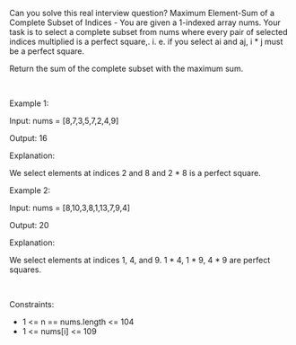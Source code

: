 Can you solve this real interview question? Maximum Element-Sum of a Complete Subset of Indices - You are given a 1-indexed array nums. Your task is to select a complete subset from nums where every pair of selected indices multiplied is a perfect square,. i. e. if you select ai and aj, i * j must be a perfect square.

Return the sum of the complete subset with the maximum sum.

 

Example 1:

Input: nums = [8,7,3,5,7,2,4,9]

Output: 16

Explanation:

We select elements at indices 2 and 8 and 2 * 8 is a perfect square.

Example 2:

Input: nums = [8,10,3,8,1,13,7,9,4]

Output: 20

Explanation:

We select elements at indices 1, 4, and 9. 1 * 4, 1 * 9, 4 * 9 are perfect squares.

 

Constraints:

 * 1 <= n == nums.length <= 104
 * 1 <= nums[i] <= 109